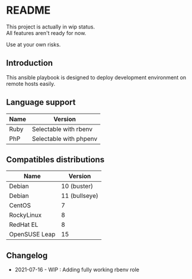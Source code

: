 # README

This project is actually in wip status.  
All features aren't ready for now.

Use at your own risks.

## Introduction

This ansible playbook is designed to deploy development environment on remote hosts easily.

## Language support

| Name | Version                |
| ---- | ---------------------- |
| Ruby | Selectable with rbenv  |
| PhP  | Selectable with phpenv |

## Compatibles distributions

| Name          | Version       |
| ------------- | ------------- |
| Debian        | 10 (buster)   |
| Debian        | 11 (bullseye) |
| CentOS        | 7             |
| RockyLinux    | 8             |
| RedHat EL     | 8             |
| OpenSUSE Leap | 15            |


## Changelog
- 2021-07-16 - WIP : Adding fully working rbenv role
